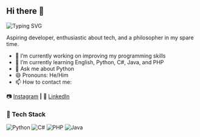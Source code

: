 ## Hi there 👋

![Typing SVG](https://readme-typing-svg.demolab.com?font=Fira+Code&pause=1000&color=00FF00&width=600&size=35&lines=Baroli03;Welcome+to+my+Profile;Developer+in+Progress...)

Aspiring developer, enthusiastic about tech, and a philosopher in my spare time.

- 🔭 I’m currently working on improving my programming skills  
- 🌱 I’m currently learning English, Python, C#, Java, and PHP  
- 💬 Ask me about Python   
- 😄 Pronouns: He/Him
- 📫 How to contact me: 

📷 [Instagram][instagram] **|** 👔 [LinkedIn][linkedin]

[instagram]: https://www.instagram.com/baroli03  
[linkedin]: https://linkedin.com/in/eduardo-baroli-229b56316

### 🧠 Tech Stack

![Python](https://img.shields.io/badge/Python-3670A0?style=for-the-badge&logo=python&logoColor=white)
![C#](https://img.shields.io/badge/C%23-239120?style=for-the-badge&logo=c-sharp&logoColor=white)
![PHP](https://img.shields.io/badge/PHP-777BB4?style=for-the-badge&logo=php&logoColor=white)
![Java](https://img.shields.io/badge/Java-ED8B00?style=for-the-badge&logo=java&logoColor=white)
